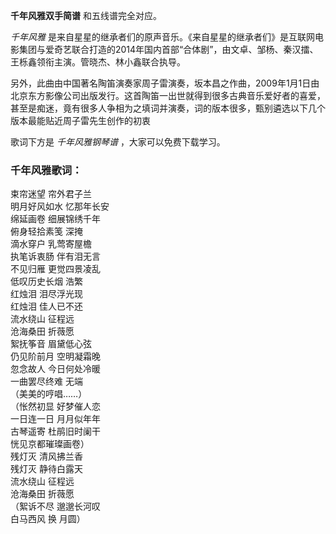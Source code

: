 

**千年风雅双手简谱** 和五线谱完全对应。

_千年风雅_
是来自星星的继承者们的原声音乐。《来自星星的继承者们》是互联网电影集团与爱奇艺联合打造的2014年国内首部“合体剧”，由文卓、邹杨、秦汉擂、王栎鑫领衔主演。管晓杰、林小鑫联合执导。

另外，此曲由中国著名陶笛演奏家周子雷演奏，坂本昌之作曲，2009年1月1日由北京东方影像公司出版发行。这首陶笛一出世就得到很多古典音乐爱好者的喜爱，甚至是痴迷，竟有很多人争相为之填词并演奏，词的版本很多，甄别遴选以下几个版本最能贴近周子雷先生创作的初衷

歌词下方是 _千年风雅钢琴谱_ ，大家可以免费下载学习。

### 千年风雅歌词：

束帘迷望 帘外君子兰  
明月好风如水 忆那年长安  
绵延画卷 细展锦绣千年  
俯身轻拾素笺 深掩  
滴水穿户 乳莺寄屋檐  
执笔诉衷肠 伴有泪无言  
不见归雁 更觉四景凌乱  
低叹历史长烟 浩繁  
红烛泪 泪尽浮光现  
红烛泪 佳人已不还  
流水绕山 征程远  
沧海桑田 折薇愿  
絮抚筝音 眉黛低心弦  
仍见阶前月 空明凝霜晚  
忽念故人 今日何处冷暖  
一曲罢尽终难 无端  
（美美的哼唱……）  
（怅然初显 好梦催人恋  
一日连一日 月月似年年  
古琴遥寄 杜鹃旧时阑干  
恍见京都璀璨画卷）  
残灯灭 清风拂兰香  
残灯灭 静待白露天  
流水绕山 征程远  
沧海桑田 折薇愿  
（絮诉不尽 邈邈长河叹  
白马西风 换 月圆）

